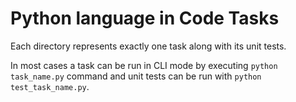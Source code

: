 # Python language in Code Tasks

Each directory represents exactly one task along with its unit tests.

In most cases a task can be run in CLI mode by executing `python task_name.py` command and unit tests can be run with `python test_task_name.py`.
